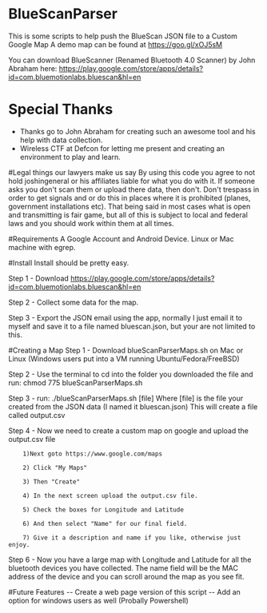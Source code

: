 # BlueScanParser
This is some scripts to help push the BlueScan JSON file to a Custom Google Map
A demo map can be found at https://goo.gl/xOJ5sM

You can download BlueScanner (Renamed Bluetooth 4.0 Scanner) by John Abraham here:
https://play.google.com/store/apps/details?id=com.bluemotionlabs.bluescan&hl=en

# Special Thanks
- Thanks go to John Abraham for creating such an awesome tool and his help with data collection. 
- Wireless CTF at Defcon for letting me present and creating an environment to play and learn.

#Legal things our lawyers make us say
By using this code you agree to not hold joshingeneral or his affiliates liable for what you do with it. If someone asks you don't scan them or upload there data, then don't. Don't trespass  in order to get signals and or do this in places where it is prohibited (planes, government installations etc). That being said in most cases what is open and transmitting is fair game, but all of this is subject to local and federal laws and you should work within them at all times. 

#Requirements
A Google Account and Android Device.
Linux or Mac machine with egrep.

#Install
Install should be pretty easy. 

Step 1 - Download https://play.google.com/store/apps/details?id=com.bluemotionlabs.bluescan&hl=en

Step 2 - Collect some data for the map. 

Step 3 - Export the JSON email using the app, normally I just email it to myself and save it to a file named bluescan.json, but your are not limited to this.

#Creating a Map
Step 1 - Download blueScanParserMaps.sh on Mac or Linux (Windows users put into a VM running Ubuntu/Fedora/FreeBSD)

Step 2 - Use the terminal to cd into the folder you downloaded the file and run:
         chmod 775 blueScanParserMaps.sh 

Step 3 - run:
        ./blueScanParserMaps.sh [file]
        Where [file] is the file your created from the JSON data (I named it bluescan.json)
        This will create a file called output.csv
        
Step 4 - Now we need to create a custom map on google and upload the output.csv file

        1)Next goto https://www.google.com/maps
        
        2) Click "My Maps"
        
        3) Then "Create"
        
        4) In the next screen upload the output.csv file.
        
        5) Check the boxes for Longitude and Latitude
        
        6) And then select "Name" for our final field.
        
        7) Give it a description and name if you like, otherwise just enjoy.
        
Step 6 - Now you have a large map with Longitude and Latitude for all the bluetooth devices you have collected. The name field will be the MAC address of the device and you can scroll around the map as you see fit. 
        
        
#Future Features
 -- Create a web page version of this script
 -- Add an option for windows users as well (Probally Powershell)
 

